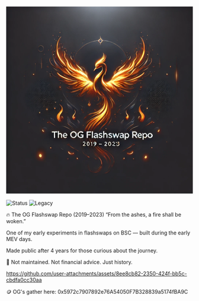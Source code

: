 
<p align="center">
  <img src="phoenix.png" alt="The OG Flashswap Repo Banner" />
</p>

![Status](https://img.shields.io/badge/status-archived-lightgrey)
![Legacy](https://img.shields.io/badge/flashswap--repo-OG-blueviolet)

🔥 The OG Flashswap Repo (2019–2023)
“From the ashes, a fire shall be woken.”

One of my early experiments in flashswaps on BSC — built during the early MEV days.

Made public after 4 years for those curious about the journey.

🛑 Not maintained. Not financial advice. Just history.

https://github.com/user-attachments/assets/8ee8cb82-2350-424f-bb5c-cbdfa0cc30aa

🪙 OG's gather here: 0x5972c7907892e76A54050F7B328839a5174fBA9C
